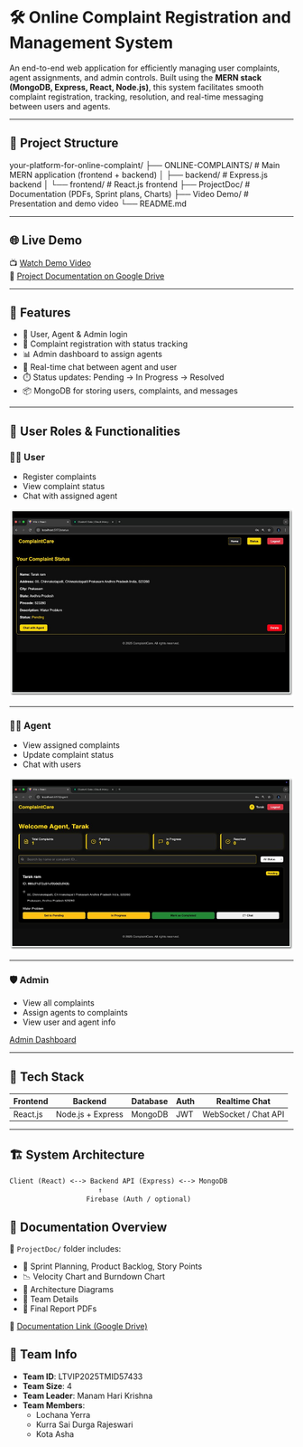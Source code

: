 # 🛠️ Online Complaint Registration and Management System

An end-to-end web application for efficiently managing user complaints, agent assignments, and admin controls. Built using the **MERN stack (MongoDB, Express, React, Node.js)**, this system facilitates smooth complaint registration, tracking, resolution, and real-time messaging between users and agents.


---

## 📂 Project Structure
your-platform-for-online-complaint/
├── ONLINE-COMPLAINTS/ # Main MERN application (frontend + backend)
│ ├── backend/ # Express.js backend
│ └── frontend/ # React.js frontend
├── ProjectDoc/ # Documentation (PDFs, Sprint plans, Charts)
├── Video Demo/ # Presentation and demo video
└── README.md

---

## 🌐 Live Demo

📺 [Watch Demo Video](https://youtu.be/7Z5Xxpf0csQ?si=Y4XfENaMlsBEqYA-)  
📁 [Project Documentation on Google Drive](https://drive.google.com/drive/folders/1LMmXdaZDU4e26LkTXTHIUEK1qdIBEtac)

---

## 🚀 Features

- 🔐 User, Agent & Admin login
- 📝 Complaint registration with status tracking
- 📊 Admin dashboard to assign agents
- 📩 Real-time chat between agent and user
- ⏱️ Status updates: Pending → In Progress → Resolved
- 📦 MongoDB for storing users, complaints, and messages

---

## 👥 User Roles & Functionalities

### 👨‍💼 User
- Register complaints
- View complaint status
- Chat with assigned agent

![User Dashboard](./ONLINE-COMPLAINTS/frontend/src/images/user%20dashboard.jpg)

---

### 👩‍💻 Agent
- View assigned complaints
- Update complaint status
- Chat with users

![Agent Dashboard](./ONLINE-COMPLAINTS/frontend/src/images/agent%20dashboard.jpg)

---

### 🛡️ Admin
- View all complaints
- Assign agents to complaints
- View user and agent info

[Admin Dashboard](./ONLINE-COMPLAINTS/frontend/src/images/admin-dashboard.png)





---

## 🧱 Tech Stack

| Frontend   | Backend      | Database | Auth      | Realtime Chat |
|------------|--------------|----------|-----------|----------------|
| React.js   | Node.js + Express | MongoDB  | JWT       | WebSocket / Chat API |

---

## 🏗️ System Architecture

```plaintext
Client (React) <--> Backend API (Express) <--> MongoDB
                      ↑
                   Firebase (Auth / optional)
```
## 📁 Documentation Overview

📂 `ProjectDoc/` folder includes:
- 📌 Sprint Planning, Product Backlog, Story Points
- 📉 Velocity Chart and Burndown Chart
- 🧩 Architecture Diagrams
- 📎 Team Details
- 📜 Final Report PDFs

🔗 [Documentation Link (Google Drive)](https://drive.google.com/drive/folders/1LMmXdaZDU4e26LkTXTHIUEK1qdIBEtac)

## 👥 Team Info

- **Team ID**: LTVIP2025TMID57433
- **Team Size**: 4
- **Team Leader**: Manam Hari Krishna
- **Team Members**:
  - Lochana Yerra
  - Kurra Sai Durga Rajeswari
  - Kota Asha

